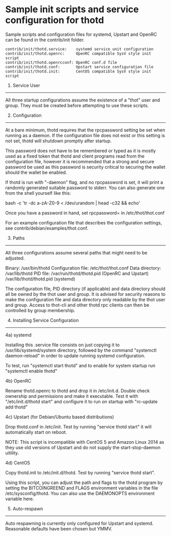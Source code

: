 Sample init scripts and service configuration for thotd
==========================================================

Sample scripts and configuration files for systemd, Upstart and OpenRC
can be found in the contrib/init folder.

    contrib/init/thotd.service:    systemd service unit configuration
    contrib/init/thotd.openrc:     OpenRC compatible SysV style init script
    contrib/init/thotd.openrcconf: OpenRC conf.d file
    contrib/init/thotd.conf:       Upstart service configuration file
    contrib/init/thotd.init:       CentOS compatible SysV style init script

1. Service User
---------------------------------

All three startup configurations assume the existence of a "thot" user
and group.  They must be created before attempting to use these scripts.

2. Configuration
---------------------------------

At a bare minimum, thotd requires that the rpcpassword setting be set
when running as a daemon.  If the configuration file does not exist or this
setting is not set, thotd will shutdown promptly after startup.

This password does not have to be remembered or typed as it is mostly used
as a fixed token that thotd and client programs read from the configuration
file, however it is recommended that a strong and secure password be used
as this password is security critical to securing the wallet should the
wallet be enabled.

If thotd is run with "-daemon" flag, and no rpcpassword is set, it will
print a randomly generated suitable password to stderr.  You can also
generate one from the shell yourself like this:

bash -c 'tr -dc a-zA-Z0-9 < /dev/urandom | head -c32 && echo'

Once you have a password in hand, set rpcpassword= in /etc/thot/thot.conf

For an example configuration file that describes the configuration settings,
see contrib/debian/examples/thot.conf.

3. Paths
---------------------------------

All three configurations assume several paths that might need to be adjusted.

Binary:              /usr/bin/thotd
Configuration file:  /etc/thot/thot.conf
Data directory:      /var/lib/thotd
PID file:            /var/run/thotd/thotd.pid (OpenRC and Upstart)
                     /var/lib/thotd/thotd.pid (systemd)

The configuration file, PID directory (if applicable) and data directory
should all be owned by the thot user and group.  It is advised for security
reasons to make the configuration file and data directory only readable by the
thot user and group.  Access to thot-cli and other thotd rpc clients
can then be controlled by group membership.

4. Installing Service Configuration
-----------------------------------

4a) systemd

Installing this .service file consists on just copying it to
/usr/lib/systemd/system directory, followed by the command
"systemctl daemon-reload" in order to update running systemd configuration.

To test, run "systemctl start thotd" and to enable for system startup run
"systemctl enable thotd"

4b) OpenRC

Rename thotd.openrc to thotd and drop it in /etc/init.d.  Double
check ownership and permissions and make it executable.  Test it with
"/etc/init.d/thotd start" and configure it to run on startup with
"rc-update add thotd"

4c) Upstart (for Debian/Ubuntu based distributions)

Drop thotd.conf in /etc/init.  Test by running "service thotd start"
it will automatically start on reboot.

NOTE: This script is incompatible with CentOS 5 and Amazon Linux 2014 as they
use old versions of Upstart and do not supply the start-stop-daemon uitility.

4d) CentOS

Copy thotd.init to /etc/init.d/thotd. Test by running "service thotd start".

Using this script, you can adjust the path and flags to the thotd program by
setting the BITCOINGREEND and FLAGS environment variables in the file
/etc/sysconfig/thotd. You can also use the DAEMONOPTS environment variable here.

5. Auto-respawn
-----------------------------------

Auto respawning is currently only configured for Upstart and systemd.
Reasonable defaults have been chosen but YMMV.

